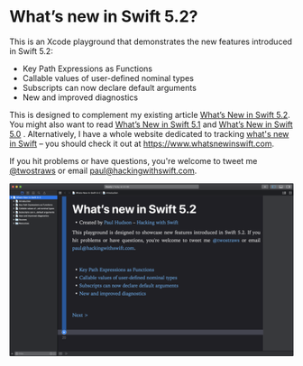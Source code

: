 # What’s new in Swift 5.2?

This is an Xcode playground that demonstrates the new features introduced in Swift 5.2: 

* Key Path Expressions as Functions
* Callable values of user-defined nominal types
* Subscripts can now declare default arguments
* New and improved diagnostics

This is designed to complement my existing article [What’s New in Swift 5.2](https://www.hackingwithswift.com/articles/212/whats-new-in-swift-5-2). You might also want to read [What’s New in Swift 5.1](https://www.hackingwithswift.com/articles/182/whats-new-in-swift-5-1) and [What’s New in Swift 5.0](https://www.hackingwithswift.com/articles/126/whats-new-in-swift-5.0) . Alternatively, I have a whole website dedicated to tracking [what's new in Swift](https://www.whatsnewinswift.com) – you should check it out at <https://www.whatsnewinswift.com>.

If you hit problems or have questions, you're welcome to tweet me [@twostraws](https://twitter.com/twostraws) or email <paul@hackingwithswift.com>.

![Screenshot of Xcode 11.4 running this playground.](playground-screenshot.png)
